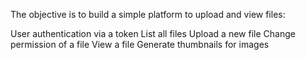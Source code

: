 The objective is to build a simple platform to upload and view files:

User authentication via a token
List all files
Upload a new file
Change permission of a file
View a file
Generate thumbnails for images
